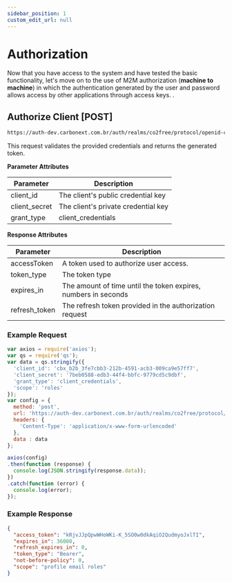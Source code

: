 ```yaml
---
sidebar_position: 1
custom_edit_url: null
---
```


# Authorization

Now that you have access to the system and have tested the basic functionality, let's move on to the use of M2M authorization (**machine to machine**) in which the authentication generated by the user and password allows access by other applications through access keys. .

## Authorize Client [POST]

```md title="BASE URL"
https://auth-dev.carbonext.com.br/auth/realms/co2free/protocol/openid-connect/token
```

This request validates the provided credentials and returns the generated token.

**Parameter Attributes**

| Parameter    | Description                         |
| ------------ | ----------------------------------- |
| client_id | The client's public credential key |
| client_secret | The client's private credential key |
| grant_type | client_credentials |

**Response Attributes**

| Parameter     | Description                                             |
| ------------- | ------------------------------------------------------- |
| accessToken | A token used to authorize user access. |
| token_type | The token type |
| expires_in | The amount of time until the token expires, numbers in seconds |
| refresh_token | The refresh token provided in the authorization request |

### Example Request

```javascript
var axios = require('axios');
var qs = require('qs');
var data = qs.stringify({
  'client_id': 'cbx_b2b_3fe7cbb3-212b-4591-acb3-009ca9e57ff7',
  'client_secret': '7beb0588-edb3-44f4-bbfc-9779cd5c9dbf',
  'grant_type': 'client_credentials',
  'scope': 'roles' 
});
var config = {
  method: 'post',
  url: 'https://auth-dev.carbonext.com.br/auth/realms/co2free/protocol/openid-connect/token',
  headers: { 
    'Content-Type': 'application/x-www-form-urlencoded'
  },
  data : data
};

axios(config)
.then(function (response) {
  console.log(JSON.stringify(response.data));
})
.catch(function (error) {
  console.log(error);
});
```

### Example Response

```json
{
  "access_token": "kRjvJJpQpwWHoWKi-K_5SO0w0dkAqiO2QudmyoJxlTI",
  "expires_in": 36000,
  "refresh_expires_in": 0,
  "token_type": "Bearer",
  "not-before-policy": 0,
  "scope": "profile email roles"
}
```

<!--
```md title="BODY urlencoded"
client_id: {{client_id}}
client_secret: {{client_secret}}
grant_type: client_credentials
scope: offline_access
```
 ## Refresh Token [POST]

```url title="BASE URL"
https://auth-hml.carbonext.com.br/auth/realms/co2free/protocol/openid-connect/token
```

This endpoint allows the user to request a new token when their current token expires.

**Parameter Attributes**

| Parameter     | Description                                              |
| ------------- | -------------------------------------------------------- |
| refresh_token | The refresh token provided in the authorization response |

### Example Request

```javascript
curl -X POST 'https://auth.carbonext.com.br/connect/token' \
--data-urlencode 'grant_type=refresh_token' \
--data-urlencode 'refresh_token={{refresh_token}}' \
--data-urlencode 'client_id={{client_id}}' \
--data-urlencode 'client_secret={{client_secret}}'
```

### Example Response

```json
{
  "access_token": "_OAiP7ySFVRf6_KE-8u9AcXjZQJQXhfRUkq_E0Zr1Mk",
  "token_type": "Bearer",
  "expires_in": 3595,
  "scope": "offline_access",
  "refresh_token": "5iI6Zo9QmJ3-bcmRTtH6ICdzjG-K2usMRKld0KrJRxw"
}
```

```md title="BODY urlencoded"
grant_type: refresh_token
refresh_token: {{refresh_token}}
client_id: {{client_id}}
client_secret: {{client_secret}}
``` -->

<!-- ## User Info [GET]

```url title="BASE URL"
https://auth.carbonext.com.br/connect/userinfo
```

A request that retrieves information from the user (or application key).

**Response Attributes**

| Attributes            | Description                                                            |
| --------------------- | ---------------------------------------------------------------------- |
| clientId              | The client identification (public key)                                 |
| userId                | The user identification                                                |
| name                  | The user's name                                                        |
| email                 | The user's email                                                       |
| isEmailValid          | A boolean to identify if the user's email has been verified            |
| customerId            | The ID of the customer the user or application is related to           |
| customerApplicationId | The ID of the customer's application (key)                             |
| customerTaxId         | The customer's tax document number                                     |
| customerLegalName     | The customer's legal name                                              |
| permissions           | An array containing the permissions keys for the user (or application) |

### Example Request

```javascript
curl -X GET 'https://auth.carbonext.com.br/connect/userinfo' \
    -H 'Content-Type: application/json' \
    -H 'Authorization: Bearer {token}'
```

### Example Response

```json
{
  "clientId": "5d7aac18-f566-49ec-b6cb-48e533d0d262",
  "userId": null,
  "name": null,
  "email": "exemplo.req@email.com",
  "isEmailValid": false,
  "customerId": "c892597a-997c-4a6f-a4cf-6e370240edff",
  "customerApplicationId": "ef04cbdc-5197-4812-a910-0d5253b4b2f5",
  "customerTaxId": "10.203.485/0001-74",
  "customerLegalName": "Carbon Teste",
  "permissions": [
    "certificates_read",
    "customerApplication_read",
    "customerApplication_write",
    "financial_read",
    "financial_write",
    "orders_read",
    "orders_write",
    "users_read",
    "users_write"
  ]
}
``` -->
